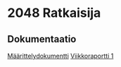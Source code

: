 # 2048 Ratkaisija

## Dokumentaatio
[Määrittelydokumentti](https://github.com/skeltal2/tira-harjoitustyo/blob/main/Dokumentaatio/maarittelydokumentti.md)
[Viikkoraportti 1](https://github.com/skeltal2/tira-harjoitustyo/blob/main/Dokumentaatio/viikkoraportti1)
